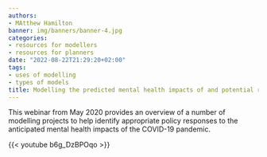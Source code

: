 ```yaml
---
authors:
- MAtthew Hamilton
banner: img/banners/banner-4.jpg
categories:
- resources for modellers
- resources for planners
date: "2022-08-22T21:29:20+02:00"
tags:
- uses of modelling
- types of models
title: Modelling the predicted mental health impacts of and potential responses to the early COVID-19 pandemic.
---
```


This webinar from May 2020 provides an overview of a number of modelling projects to help identify appropriate policy responses to the anticipated mental health impacts of the COVID-19 pandemic.

{{< youtube b6g_DzBPOqo >}}